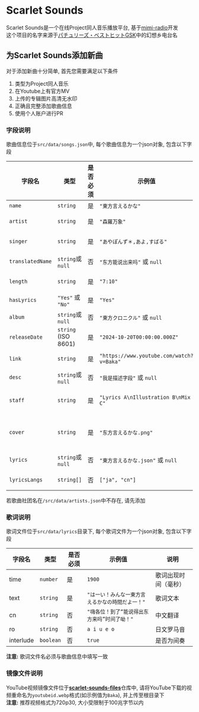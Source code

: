 # Scarlet Sounds
Scarlet Sounds是一个在线Project同人音乐播放平台, 基于[mimi-radio](https://github.com/solstice23/mimi-radio)开发  
这个项目的名字来源于[パチュリーズ・ベストヒットGSK](https://en.touhouwiki.net/wiki/Lyrics:_%E3%83%91%E3%83%81%E3%83%A5%E3%83%AA%E3%83%BC%E3%82%BA%E3%83%BB%E3%83%99%E3%82%B9%E3%83%88%E3%83%92%E3%83%83%E3%83%88GSK)中的幻想乡电台名

## 为Scarlet Sounds添加新曲
对于添加新曲十分简单, 首先您需要满足以下条件
1. 类型为Project同人音乐
2. 在Youtube上有官方MV
3. 上传的专辑图片高清无水印
4. 正确且完整添加歌曲信息
5. 使用个人账户进行PR

### 字段说明  
歌曲信息位于`src/data/songs.json`中, 每个歌曲信息为一个json对象, 包含以下字段 

| 字段名              | 类型                  | 是否必须 | 示例值                                      | 说明                                 |
|------------------|---------------------|---|------------------------------------------|------------------------------------|
| `name`           | `string`            | 是 | `"東方言えるかな"`                              | 歌曲原名                               |
| `artist`         | `string`            | 是 | `"森羅万象"`                                 | 社团名或`Single`(单曲)                   |
| `singer`         | `string`            | 是 | `"あやぽんず＊,あよ,すばる"`                        | 演唱者，多个用英文逗号`,`分隔                   |
| `translatedName` | `string`或`null`     | 否 | `"东方能说出来吗"` 或 `null`                     | 中文或其他语言的翻译名                        |
| `length`         | `string`            | 是 | `"7:10"`                                 | 歌曲时长（分钟:秒）                         |
| `hasLyrics`      | `"Yes"` 或 `"No"`    | 是 | `"Yes"`                                  | 是否附带歌词                             |
| `album`          | `string`或`null`     | 否 | `"東方クロニクル"` 或 `null`                     | 所属专辑名                              |
| `releaseDate`    | `string` (ISO 8601) | 是 | `"2024-10-20T00:00:00.000Z"`             | 发行日期（UTC ISO格式）                    |
| `link`           | `string`            | 是 | `"https://www.youtube.com/watch?v=Baka"` | YouTube官方MV链接                      |
| `desc`           | `string`或`null`     | 否 | `"我是描述字段"` 或 `null`                      | 可选的补充说明                            |
| `staff`          | `string`            | 是 | `"Lyrics A\nIllustration B\nMix C"`      | 作曲人员信息，使用 `\n` 换行表示角色划分            |
| `cover`          | `string`            | 是 | `"东方言えるかな.png"`                          | 封面图片文件名，请放在 `/src/data/covers` 目录下 |
| `lyrics`         | `string`或`null`     | 否 | `"東方言えるかな.json"` 或 `null`                | 歌词文件名（JSON 格式）                     |
| `lyricsLangs`    | `string[]`          | 否 | `["ja", "cn"]`                           | 若歌词文件为多语言, 则需要填写                   |

若歌曲社团名在`/src/data/artists.json`中不存在, 请先添加

### 歌词说明
歌词文件位于`src/data/lyrics`目录下, 每个歌词文件为一个json对象, 包含以下字段  

| 字段名 | 类型 | 是否必须 | 示例值                        | 说明         |
|----|------|---------|----------------------------|------------|
| time | `number` | 是 | `1900`                     | 歌词出现时间（毫秒） |
| text | `string` | 是 | `"は一い！みんな一東方言えるかなの時間だよ一！"` | 歌词文本       |
| cn | `string` | 否 | `"嗨各位！到了“能说得出东方来吗”时间了呦！"`  | 中文翻译       |
| ro | `string` | 否 | `a i u e o`                | 日文罗马音      |
| interlude | `boolean` | 否 | `true`                     | 是否为间奏      |

**注意:** 歌词文件名必须与歌曲信息中填写一致

### 镜像文件说明
YouTube视频镜像文件位于[**scarlet-sounds-files**](https://github.com/BakaTechie/scarlet-sounds-files)仓库中, 请将YouTube下载的视频重命名为`youtubeid.webp`格式(如示例值为`Baka`), 并上传至根目录下  
**注意:** 推荐视频格式为720p30, 大小受限制于100兆字节以内